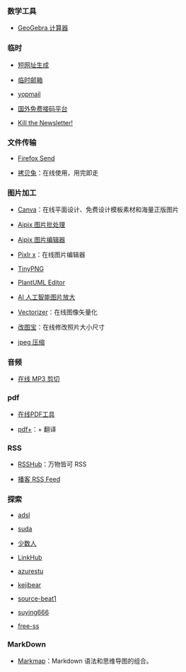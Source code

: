 ### 数学工具

- [GeoGebra 计算器](https://ggb123.cn/calculator)

### 临时

- [短网址生成](https://www.blooo.top/dwz/)

- [临时邮箱](https://www.linshiyouxiang.net/)

- [yopmail](http://www.yopmail.com/zh/)

- [国外免费接码平台](http://www.coaadmin.cn/resource/foreign-free-code-receiving-platform.html)

- [Kill the Newsletter!](https://kill-the-newsletter.com/)

### 文件传输

- [Firefox Send](https://send.firefox.com/)

- [拷贝兔](https://cp.anyknew.com/)：在线使用，用完即走

### 图片加工

- [Canva](https://www.canva.cn/)：在线平面设计、免费设计模板素材和海量正版图片

- [Aipix 图片批处理](https://aipix.net/batch/)

- [Aipix 图片编辑器](https://aipix.net/editor/)

- [Pixlr x](https://pixlr.com/x)：在线图片编辑器

- [TinyPNG](https://tinypng.com/)

- [PlantUML Editor](http://haha98k.com/)

- [AI 人工智能图片放大](https://bigjpg.com/)

- [Vectorizer](https://www.vectorizer.io/)：在线图像矢量化

- [改图宝](http://www.gaitubao.com/)：在线修改照片大小尺寸

- [jpeg 压缩](https://compressjpeg.com/zh/)

### 音频

- [在线 MP3 剪切](https://www.bearaudiotool.com/zh/)

### pdf

- [在线PDF工具](https://tools.pdf24.org/zh/)

- [pdf+](https://pdf.hakso.net/)：+ 翻译

### RSS

- [RSSHub](https://docs.rsshub.app/)：万物皆可 RSS

- [播客 RSS Feed](https://getpodcast.xyz/)

### 探索

- [adsl](https://adsl.cloud/)

- [suda](https://suda.moe/)

- [少数人](https://xn--gmqz83awjh.com/)

- [LinkHub](https://LinkHub.cool/)

- [azurestu](https://vip.600mbps.xyz/)

- [kejibear](https://kejibear.ml/)

- [source-beat1](https://source-beat1.com/)

- [suying666](https://suying666.net/)

- [free-ss](https://free-ss.site/)

### MarkDown

- [Markmap](https://markmap.js.org/)：Markdown 语法和思维导图的组合。
